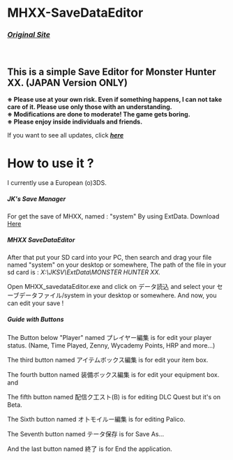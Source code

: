 <h1>MHXX-SaveDataEditor</h1>

<a href="http://ukkey3.blog33.fc2.com/blog-entry-722.html"><h3><strong><i>Original Site</i></strong></h3><a/><br />


<h2>This is a simple Save Editor for Monster Hunter XX. (JAPAN Version ONLY)</h2>




<strong>※ Please use at your own risk. Even if something happens, I can not take care of it. Please use only those with an understanding.<br />
※ Modifications are done to moderate! The game gets boring.<br />
※ Please enjoy inside individuals and friends.<br /></strong>

If you want to see all updates, click <a href="https://github.com/DolphiiineRe/MHXX-SaveDataEditor.wiki.git"><strong><i>here</i></strong></a>




<h1>How to use it ?</h1>

<p>I currently use a European (o)3DS.<br />

<h5>JK's Save Manager</h5>

For get the save of MHXX, named : "system" By using ExtData. Download <a href="https://github.com/J-D-K/JKSM/releases">Here</a>

<h5>MHXX SaveDataEditor</h5>

After that put your SD card into your PC, then search and drag your file named "system" on your desktop or somewhere, The path of the file in your sd card is : <i>X:\JKSV\ExtData\MONSTER HUNTER XX.</i><br />

Open MHXX_savedataEditor.exe and click on データ読込 and select your セーブデータファイル/system in your desktop or somewhere.
And now, you can edit your save ! 

<h5><strong>Guide with Buttons</strong></h5>

The Button below "Player" named プレイヤー編集 is for edit your player status. (Name, Time Played, Zenny, Wycademy Points, HRP and more...)

The third button named アイテムボックス編集 is for edit your item box.

The fourth button named 装備ボックス編集 is for edit your equipment box. and 

The fifth button named 配信ク工スト(B) is for editing DLC Quest but it's on Beta.

The Sixth button named オ卜モイルー編集 is for editing Palico.

The Seventh button named テータ保存 is for Save As...

And the last button named 終了 is for End the application.

